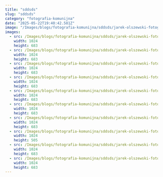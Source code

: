 ```yaml
---
title: "sddsds"
slug: "sddsds"
category: "fotografia-komunijna"
date: "2025-05-22T19:40:42.581Z"
image: "/Images/blogs/fotografia-komunijna/sddsds/jarek-olszewski-fotograf-sesja-narzeczenska-wilola-daniel-siedlce-mielnik05.webp"
images:
  - src: /Images/blogs/fotografia-komunijna/sddsds/jarek-olszewski-fotograf-sesja-narzeczenska-wilola-daniel-siedlce-mielnik01.webp
    width: 1024
    height: 683
  - src: /Images/blogs/fotografia-komunijna/sddsds/jarek-olszewski-fotograf-sesja-narzeczenska-wilola-daniel-siedlce-mielnik02.webp
    width: 1024
    height: 683
  - src: /Images/blogs/fotografia-komunijna/sddsds/jarek-olszewski-fotograf-sesja-narzeczenska-wilola-daniel-siedlce-mielnik03.webp
    width: 1024
    height: 683
  - src: /Images/blogs/fotografia-komunijna/sddsds/jarek-olszewski-fotograf-sesja-narzeczenska-wilola-daniel-siedlce-mielnik04.webp
    width: 1024
    height: 683
  - src: /Images/blogs/fotografia-komunijna/sddsds/jarek-olszewski-fotograf-sesja-narzeczenska-wilola-daniel-siedlce-mielnik05.webp
    width: 1024
    height: 683
  - src: /Images/blogs/fotografia-komunijna/sddsds/jarek-olszewski-fotograf-sesja-narzeczenska-wilola-daniel-siedlce-mielnik06.webp
    width: 1024
    height: 683
  - src: /Images/blogs/fotografia-komunijna/sddsds/jarek-olszewski-fotograf-sesja-narzeczenska-wilola-daniel-siedlce-mielnik07.webp
    width: 1024
    height: 683
  - src: /Images/blogs/fotografia-komunijna/sddsds/jarek-olszewski-fotograf-sesja-narzeczenska-wilola-daniel-siedlce-mielnik08.webp
    width: 1024
    height: 505
  - src: /Images/blogs/fotografia-komunijna/sddsds/jarek-olszewski-fotograf-sesja-narzeczenska-wilola-daniel-siedlce-mielnik09.webp
    width: 1024
    height: 683
  - src: /Images/blogs/fotografia-komunijna/sddsds/jarek-olszewski-fotograf-sesja-narzeczenska-wilola-daniel-siedlce-mielnik10.webp
    width: 1024
    height: 683
---
```



